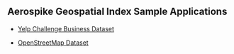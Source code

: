 Aerospike Geospatial Index Sample Applications
----------------------------------------------------------------

* [Yelp Challenge Business Dataset](yelp)

* [OpenStreetMap Dataset](osm)

